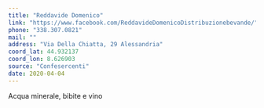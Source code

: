 ```yaml
---
title: "Reddavide Domenico"
link: "https://www.facebook.com/ReddavideDomenicoDistribuzionebevande/"
phone: "338.307.0821"
mail: ""
address: "Via Della Chiatta, 29 Alessandria"
coord_lat: 44.932137
coord_lon: 8.626903
source: "Confesercenti"
date: 2020-04-04
---
```


Acqua minerale, bibite e vino

